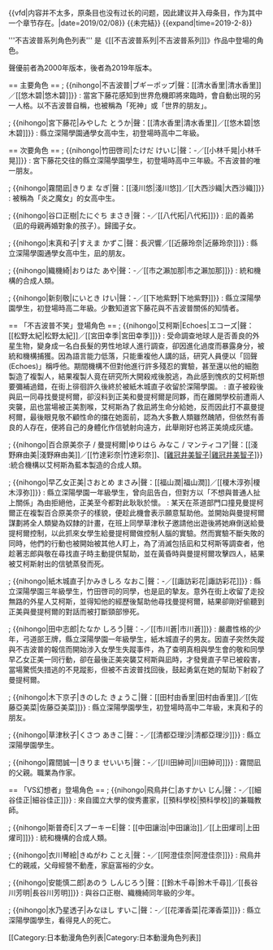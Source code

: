 {{vfd|内容并不太多，原条目也没有过长的问题，因此建议并入母条目，作为其中一个章节存在。|date=2019/02/08}}
{{未完結}}
{{expand|time=2019-2-8}}

'''不吉波普系列角色列表''' 是《[[不吉波普系列|不吉波普系列]]》作品中登場的角色。

聲優前者為2000年版本，後者為2019年版本。

== 主要角色 ==
; {{nihongo|不吉波普|ブギーポップ|聲：[[清水香里|清水香里]]／[[悠木碧|悠木碧]]}}
: 當宮下藤花感知到世界危機即將來臨時，會自動出現的另一人格。以不吉波普自稱，也被稱為「死神」或「世界的朋友」。

; {{nihongo|宮下藤花|みやした とうか|聲：[[清水香里|清水香里]]／[[悠木碧|悠木碧]]}}
: 縣立深陽學園通學女高中生，初登場時高中二年級。

== 次要角色 ==
; {{nihongo|竹田啓司|たけだ けいじ|聲：-／[[小林千晃|小林千晃]]}}
: 宮下藤花交往的縣立深陽學園學生，初登場時高中三年級。不吉波普的唯一朋友。

; {{nihongo|霧間凪|きりま なぎ|聲：[[淺川悠|淺川悠]]／[[大西沙織|大西沙織]]}}
: 被稱為「炎之魔女」的女高中生。

; {{nihongo|谷口正樹|たにぐち まさき|聲：-／[[八代拓|八代拓]]}}
: 凪的義弟（凪的母親再婚對象的孩子）。歸國子女。

; {{nihongo|末真和子|すえま かずこ|聲：長沢響／[[近藤玲奈|近藤玲奈]]}}
: 縣立深陽學園通學女高中生，凪的朋友。

; {{nihongo|織機綺|おりはた あや|聲：-／[[市之瀨加那|市之瀨加那]]}}
: 統和機構的合成人類。

; {{nihongo|新刻敬|にいとき けい|聲：-／[[下地紫野|下地紫野]]}}
: 縣立深陽學園學生，初登場時高二年級。少數知道宮下藤花與不吉波普關係的知情者。

== 「不吉波普不笑」登場角色 ==
; {{nihongo|艾柯斯|Echoes|エコーズ|聲：[[松野太紀|松野太紀]]／[[宮田幸季|宮田幸季]]}}
: 受命調查地球人是否善良的外星生物，變身成一名白長髮的男性地球人進行調查，卻因進化過度而暴露身分，被統和機構捕獲。因為語言能力低落，只能重複他人講的話，研究人員便以「回聲(Echoes)」稱呼他。期間機構不但對他進行許多殘忍的實驗，甚至還以他的細胞製造了複製人，結果複製人竟在研究所大開殺戒後脫逃，為此感到愧疚的艾柯斯想要彌補過錯，在街上徘徊許久後終於被紙木城直子收留於深陽學園。
: 直子被殺後與凪一同尋找曼提柯爾，卻沒料到正美和曼提柯爾是同夥，而在離開學校前遭兩人突襲，凪也當場被正美割喉，艾柯斯為了救凪將生命分給她，反而因此打不贏曼提柯爾，最後眼見敬不顧性命的擋在她面前，認為大多數人類雖然醜陋，但依然有善良的人存在，便將自己的身體化作信號射向遠方，此舉剛好也將正美燒成灰燼。

; {{nihongo|百合原美奈子 / 曼提柯爾|ゆりはら みなこ / マンティコア|聲：[[淺野麻由美|淺野麻由美]]／[[竹達彩奈|竹達彩奈]]、[[雞冠井美智子|雞冠井美智子]](曼提柯爾)}}
:統合機構以艾柯斯為藍本製造的合成人類。

; {{nihongo|早乙女正美|さおとめ まさみ|聲：[[福山潤|福山潤]]／[[榎木淳弥|榎木淳弥]]}}
: 縣立深陽學園一年級學生，曾向凪告白，但對方以「不想與普通人扯上關係」為由拒絕他，正美至今都對此耿耿於懷。
: 某天在茶道部門口撞見曼提柯爾正在複製百合原美奈子的樣貌，便趁此機會表示願意幫助他。並開始與曼提柯爾謀劃將全人類變為奴隸的計畫，在班上同學草津秋子邀請他出遊後將她麻倒送給曼提柯爾控制，以此抓來女學生給曼提柯爾做控制人腦的實驗。然而實驗不斷失敗的同時，他們的行動也被開始被其他人盯上，為了消滅包括凪和艾柯斯等調查者，他趁著志郎與敬在尋找直子時主動提供幫助，並在黃昏時與曼提柯爾攻擊四人，結果被艾柯斯射出的信號蒸發而死。

; {{nihongo|紙木城直子|かみきしろ なおこ|聲：-／[[諏訪彩花|諏訪彩花]]}}
: 縣立深陽學園三年級學生，竹田啓司的同學，也是凪的摯友。意外在街上收留了走投無路的外星人艾柯斯，並得知他的經歷後幫助他尋找曼提柯爾，結果卻剛好偷聽到正美與曼提柯爾的對話而被打斷頸部慘死。

; {{nihongo|田中志郎|たなか しろう|聲：-／[[市川蒼|市川蒼]]}}
: 嚴肅性格的少年，弓道部王牌，縣立深陽學園一年級學生，紙木城直子的男友。因直子突然失蹤與不吉波普的報信而開始涉入女學生失蹤事件，為了查明真相與學生會的敬和同學早乙女正美一同行動，卻在最後正美突襲艾柯斯與凪時，才發覺直子早已被殺害，當場驚慌失措逃的不見蹤影，但被不吉波普找回後，鼓起勇氣在她的幫助下射殺了曼提柯爾。

; {{nihongo|木下京子|きのした きょうこ|聲：[[田村由香里|田村由香里]]／[[佐藤亞美菜|佐藤亞美菜]]}}
: 縣立深陽學園學生，初登場時高中二年級，末真和子的朋友。

; {{nihongo|草津秋子|くさつ あきこ|聲：-／[[清都亞理沙|清都亞理沙]]}}
: 縣立深陽學園學生。

; {{nihongo|霧間誠一|きりま せいいち|聲：-／[[川田紳司|川田紳司]]}}
: 霧間凪的父親。職業為作家。

== 「VS幻想者」登場角色 ==
; {{nihongo|飛鳥井仁|あすかい じん|聲：-／[[細谷佳正|細谷佳正]]}}
: 來自國立大學的俊秀畫家，[[預科學校|預科學校]]的兼職教師。

; {{nihongo|斯普奇E|スプーキーE|聲：[[中田讓治|中田讓治]]／[[上田燿司|上田燿司]]}}
: 統和機構的合成人類。

; {{nihongo|衣川琴絵|きぬがわ ことえ|聲：-／[[阿澄佳奈|阿澄佳奈]]}}
: 飛鳥井仁的親戚，父母經營不動產，家庭富裕的少女。

; {{nihongo|安能慎二郎|あのう しんじろう|聲：[[鈴木千尋|鈴木千尋]]／[[長谷川芳明|長谷川芳明]]}}
: 與谷口正樹、織機綺同年級的少年。

; {{nihongo|水乃星透子|みなほし すいこ|聲：-／[[花澤香菜|花澤香菜]]}}
: 縣立深陽學園學生，看得見人的死亡。

[[Category:日本動漫角色列表|Category:日本動漫角色列表]]